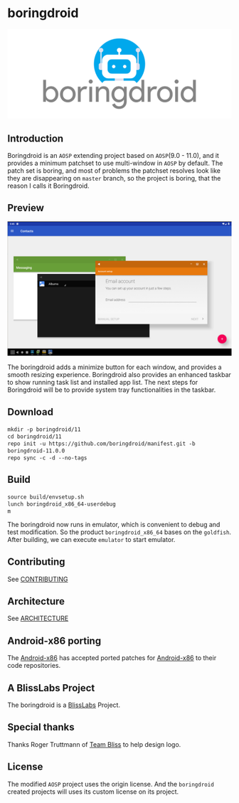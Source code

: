 # boringdroid

![boringdroid logo](./images/logo.png)

## Introduction

Boringdroid is an `AOSP` extending project based on `AOSP`(9.0 - 11.0), and it provides a minimum patchset to use multi-window in `AOSP` by default. The patch set is boring, and most of problems the patchset resolves look like they are disappearing on `master` branch, so the project is boring, that the reason I calls it Boringdroid.

## Preview

![screenshot with multi-window](./images/screenshot-multi-window.png)

The boringdroid adds a minimize button for each window, and provides a smooth resizing experience. Boringdroid also provides an enhanced taskbar to show running task list and installed app list. The next steps for Boringdroid will be to provide system tray functionalities in the taskbar.

## Download

```shell
mkdir -p boringdroid/11
cd boringdroid/11
repo init -u https://github.com/boringdroid/manifest.git -b boringdroid-11.0.0
repo sync -c -d --no-tags
```
## Build

```shell
source build/envsetup.sh
lunch boringdroid_x86_64-userdebug
m
```

The boringdroid now runs in emulator, which is convenient to debug and test modification. So the product `boringdroid_x86_64` bases on the `goldfish`. After building, we can execute `emulator` to start emulator.

## Contributing

See [CONTRIBUTING](CONTRIBUTING.md)

## Architecture

See [ARCHITECTURE](ARCHITECTURE.md)

## Android-x86 porting

The [Android-x86](https://www.android-x86.org/) has accepted ported patches for [Android-x86](https://www.android-x86.org/) to their code repositories.

## A BlissLabs Project

The boringdroid is a [BlissLabs](https://blisslabs.org/) Project.

## Special thanks

Thanks Roger Truttmann of [Team Bliss](https://blissos.org/) to help design logo.

## License

The modified `AOSP` project uses the origin license. And the `boringdroid` created projects will uses its custom license on its project.
